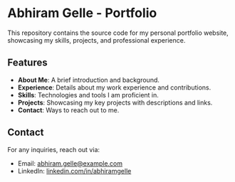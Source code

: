 # Abhiram Gelle - Portfolio

This repository contains the source code for my personal portfolio website, showcasing my skills, projects, and professional experience.

## Features
- **About Me**: A brief introduction and background.
- **Experience**: Details about my work experience and contributions.
- **Skills**: Technologies and tools I am proficient in.
- **Projects**: Showcasing my key projects with descriptions and links.
- **Contact**: Ways to reach out to me.

## Contact
For any inquiries, reach out via:
- Email: abhiram.gelle@example.com
- LinkedIn: [linkedin.com/in/abhiramgelle](https://www.linkedin.com/in/gelle-abhiram-21332b1a0/)
